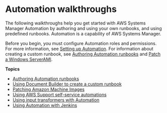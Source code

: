 # Automation walkthroughs<a name="automation-walk"></a>

The following walkthroughs help you get started with AWS Systems Manager Automation by authoring and using your own runbooks, and using predefined runbooks\. Automation is a capability of AWS Systems Manager\.

Before you begin, you must configure Automation roles and permissions\. For more information, see [Setting up Automation](automation-setup.md)\. For information about creating a custom runbook, see [Authoring Automation runbooks](automation-authoring-runbooks.md) and [Patch a Windows ServerAMI](automation-walk-patch-windows-ami-cli.md)\.

**Topics**
+ [Authoring Automation runbooks](automation-authoring-runbooks.md)
+ [Using Document Builder to create a custom runbook](automation-walk-document-builder.md)
+ [Patching Amazon Machine Images](automation-walk-ami-patching.md)
+ [Using AWS Support self\-service automations](automation-walk-support.md)
+ [Using input transformers with Automation](automation-transformers.md)
+ [Using Automation with Jenkins](automation-jenkins.md)